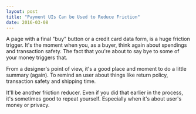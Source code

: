 ```yaml
---
layout: post
title: "Payment UIs Can be Used to Reduce Friction"
date: 2016-03-08
---
```


A page with a final "buy" button or a credit card data form,
is a huge friction trigger. 
It's the moment when you, as a buyer, think again about spendings
and transaction safety.
The fact that you're about to say bye to some of your money triggers that.

From a designer's point of view, it's a good place and moment to do a little
summary (again).
To remind an user about things like return policy, transaction safety
and shipping time.

It'll be another friction reducer. Even if you did that earlier in the process,
it's sometimes good to repeat yourself.
Especially when it's about user's money or privacy.  

